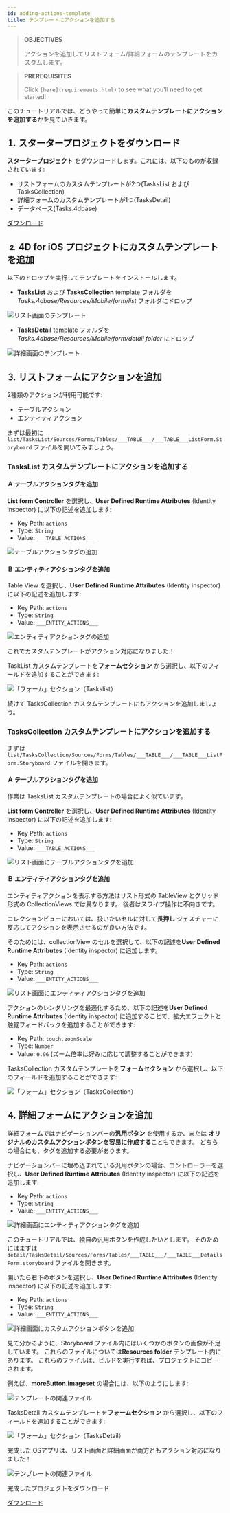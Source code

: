 ```yaml
---
id: adding-actions-template
title: テンプレートにアクションを追加する
---
```


> **OBJECTIVES**
> 
> アクションを追加してリストフォーム/詳細フォームのテンプレートをカスタムします。

> **PREREQUISITES**
> 
> Click `[here](requirements.html)` to see what you'll need to get started!

このチュートリアルでは、どうやって簡単に**カスタムテンプレートにアクションを追加する**かを見ていきます。

## ⒈ スタータープロジェクトをダウンロード

**スタータープロジェクト** をダウンロードします。これには、以下のものが収録されています:

* リストフォームのカスタムテンプレートが2つ(TasksList および TasksCollection)
* 詳細フォームのカスタムテンプレートが1つ(TasksDetail)
* データベース(Tasks.4dbase)

<div className="center-button">
<a class="button button--primary"
href="https://github.com/4d-go-mobile/tutorial-AddingActionToTemplates/archive/1dc5aecfbea62a9999d571cb1a956f1ef6983111.zip">ダウンロード</a>
</div>

## ⒉ 4D for iOS プロジェクトにカスタムテンプレートを追加

以下のドロップを実行してテンプレートをインストールします。

* **TasksList** および **TasksCollection** template フォルダを*Tasks.4dbase/Resources/Mobile/form/list* フォルダにドロップ

![リスト画面のテンプレート](img/Listform-templates.png)

* **TasksDetail** template フォルダを *Tasks.4dbase/Resources/Mobile/form/detail folder* にドロップ

![詳細画面のテンプレート](img/Detailform-template.png)

## ⒊ リストフォームにアクションを追加

2種類のアクションが利用可能です:
* テーブルアクション
* エンティティアクション

まずは最初に `list/TasksList/Sources/Forms/Tables/___TABLE___/___TABLE___ListForm.Storyboard` ファイルを開いてみましょう。

### TasksList カスタムテンプレートにアクションを追加する

#### Ａ テーブルアクションタグを追加

**List form Controller** を選択し、**User Defined Runtime Attributes** (Identity inspector) に以下の記述を追加します:

* Key Path: `actions`
* Type: `String`
* Value: `___TABLE_ACTIONS___`

![テーブルアクションタグの追加](img/Add-table-tag-taskslist.png)


#### Ｂ エンティティアクションタグを追加

Table View を選択し、**User Defined Runtime Attributes** (Identity inspector) に以下の記述を追加します:

* Key Path: `actions`
* Type: `String`
* Value: `___ENTITY_ACTIONS___`

![エンティティアクションタグの追加](img/Add-entity-tag-taskslist.png)

これでカスタムテンプレートがアクション対応になりました！

TaskList カスタムテンプレートを**フォームセクション** から選択し、以下のフィールドを追加することができます:

![「フォーム」セクション（Taskslist）](img/listform-taskslist-forms-section.png)

続けて TasksCollection カスタムテンプレートにもアクションを追加しましょう。

### TasksCollection カスタムテンプレートにアクションを追加する

まずは`list/TasksCollection/Sources/Forms/Tables/___TABLE___/___TABLE___ListForm.Storyboard` ファイルを開きます。

#### Ａ テーブルアクションタグを追加

作業は TasksList カスタムテンプレートの場合によく似ています。

**List form Controller** を選択し、**User Defined Runtime Attributes** (Identity inspector) に以下の記述を追加します:

* Key Path: `actions`
* Type: `String`
* Value: `___TABLE_ACTIONS___`

![リスト画面にテーブルアクションタグを追加](img/Add-collection-table-tag-taskslist.png)

#### Ｂ エンティティアクションタグを追加

エンティティアクションを表示する方法はリスト形式の TableView とグリッド形式の CollectionViews では異なります。 後者はスワイプ操作に不向きです。

コレクションビューにおいては、扱いたいセルに対して**長押し** ジェスチャーに反応してアクションを表示させるのが良い方法です。

そのためには、collectionView のセルを選択して、以下の記述を**User Defined Runtime Attributes** (Identity inspector) に追加します。

* Key Path: `actions`
* Type: `String`
* Value: `___ENTITY_ACTIONS___`

![リスト画面にエンティティアクションタグを追加](img/Add-collection-entity-tag-taskslist.png)

アクションのレンダリングを最適化するため、以下の記述を**User Defined Runtime Attributes** (Identity inspector) に追加することで、拡大エフェクトと触覚フィードバックを追加することができます:

* Key Path: `touch.zoomScale`
* Type: `Number`
* Value: `0.96` (ズーム倍率は好みに応じて調整することができます)

TasksCollection カスタムテンプレートを**フォームセクション** から選択し、以下のフィールドを追加することができます:

![「フォーム」セクション（TasksCollection）](img/listform-taskscollection-forms-section.png)


## ⒋ 詳細フォームにアクションを追加

詳細フォームではナビゲーションバーの**汎用ボタン** を使用するか、または **オリジナルのカスタムアクションボタンを容易に作成する**こともできます。 どちらの場合にも、タグを追加する必要があります。

ナビゲーションバーに埋め込まれている汎用ボタンの場合、コントローラーを選択し、**User Defined Runtime Attributes** (Identity inspector) に以下の記述を追加します:

* Key Path: `actions`
* Type: `String`
* Value: `___ENTITY_ACTIONS___`

![詳細画面にエンティティアクションタグを追加](img/Detail-form-action-navigationBar.png)

このチュートリアルでは、独自の汎用ボタンを作成したいとします。 そのためにはまずは`detail/TasksDetail/Sources/Forms/Tables/___TABLE___/___TABLE___DetailsForm.storyboard` ファイルを開きます。

開いたら右下のボタンを選択し、**User Defined Runtime Attributes** (Identity inspector) に以下の記述を追加します:

* Key Path: `actions`
* Type: `String`
* Value: `___ENTITY_ACTIONS___`

![詳細画面にカスタムアクションボタンを追加](img/Detail-form-action-custom-action-Button.png)

見て分かるように、Storyboard ファイル内にはいくつかのボタンの画像が不足しています。 これらのファイルについては**Resources folder** テンプレート内にあります。 これらのファイルは、ビルドを実行すれば、プロジェクトにコピーされます。

例えば、**moreButton.imageset** の場合には、以下のようにします:

![テンプレートの関連ファイル](img/Template-Ressources.png)

TasksDetail カスタムテンプレートを**フォームセクション** から選択し、以下のフィールドを追加することができます:

![「フォーム」セクション（TasksDetail）](img/detailform-forms-section.png)

完成したiOSアプリは、リスト画面と詳細画面が両方ともアクション対応になりました！

![テンプレートの関連ファイル](img/ListForm-entity-action-tableview.png)

完成したプロジェクトをダウンロード

<div className="center-button">
<a className="button button--primary"
href="https://github.com/4d-go-mobile/tutorial-AddingActionToTemplates/releases/latest/download/tutorial-AddingActionToTemplates.zip">ダウンロード</a>
</div>


